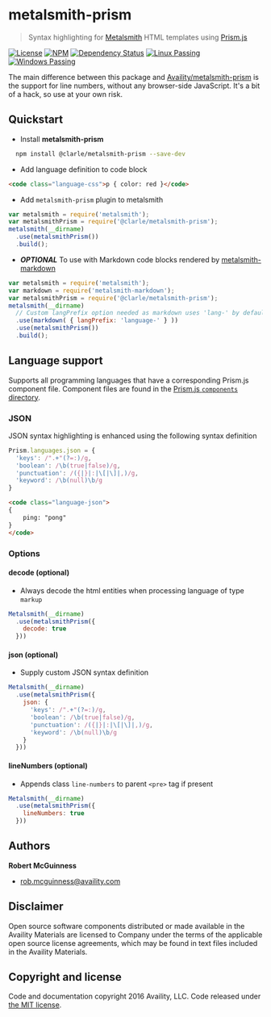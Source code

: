 # metalsmith-prism

> Syntax highlighting for [Metalsmith](http://www.metalsmith.io/) HTML templates using [Prism.js](http://prismjs.com/)

[![License](https://img.shields.io/badge/license-MIT-blue.svg?style=flat-square&label=license)](http://opensource.org/licenses/MIT)
[![NPM](http://img.shields.io/npm/v/metalsmith-prism.svg?style=flat-square&label=npm)](https://npmjs.org/package/metalsmith-prism)
[![Dependency Status](https://img.shields.io/david/Availity/metalsmith-prism.svg?style=flat-square)](https://david-dm.org/Availity/metalsmith-prism)
[![Linux Passing](https://img.shields.io/travis/Availity/metalsmith-prism.svg?style=flat-square&label=linux)](https://travis-ci.org/Availity/metalsmith-prism)
[![Windows Passing](https://img.shields.io/appveyor/ci/robmcguinness/metalsmith-prism.svg?style=flat-square&label=windows)](https://ci.appveyor.com/project/robmcguinness/metalsmith-prism)

The main difference between this package and [Availity/metalsmith-prism](https://github.com/Availity/metalsmith-prism) is the support for line numbers, without any browser-side JavaScript. It's a bit of a hack, so use at your own risk.

## Quickstart

+ Install **metalsmith-prism**

>
```bash
  npm install @clarle/metalsmith-prism --save-dev
```

+ Add language definition to code block

>
```html
<code class="language-css">p { color: red }</code>
```

+ Add `metalsmith-prism` plugin to metalsmith

>
```js
var metalsmith = require('metalsmith');
var metalsmithPrism = require('@clarle/metalsmith-prism');
metalsmith(__dirname)
  .use(metalsmithPrism())
  .build();
```

+ **_OPTIONAL_** To use with Markdown code blocks rendered by [metalsmith-markdown](https://github.com/segmentio/metalsmith-markdown)

>
```js
var metalsmith = require('metalsmith');
var markdown = require('metalsmith-markdown');
var metalsmithPrism = require('@clarle/metalsmith-prism');
metalsmith(__dirname)
  // Custom langPrefix option needed as markdown uses 'lang-' by default:
  .use(markdown( { langPrefix: 'language-' } ))
  .use(metalsmithPrism())
  .build();
```

## Language support

Supports all programming languages that have a corresponding Prism.js component file. Component files are found in the [Prism.js `components` directory](https://github.com/PrismJS/prism/tree/master/components). 

### JSON 

JSON syntax highlighting is enhanced using the following syntax definition

>
```javascript
Prism.languages.json = {
  'keys': /".+"(?=:)/g,
  'boolean': /\b(true|false)/g,
  'punctuation': /({|}|:|\[|\]|,)/g,
  'keyword': /\b(null)\b/g
}
```
>
```html
<code class="language-json">
{
    ping: "pong"
}
</code>
```

### Options

#### decode (optional)

- Always decode the html entities when processing language of type `markup`

```javascript
Metalsmith(__dirname)
  .use(metalsmithPrism({
    decode: true
  }))
```

#### json (optional)

- Supply custom JSON syntax definition

```javascript
Metalsmith(__dirname)
  .use(metalsmithPrism({
    json: {
      'keys': /".+"(?=:)/g,
      'boolean': /\b(true|false)/g,
      'punctuation': /({|}|:|\[|\]|,)/g,
      'keyword': /\b(null)\b/g
    }
  }))
```

#### lineNumbers (optional)

- Appends class `line-numbers` to parent `<pre>` tag if present

```javascript
Metalsmith(__dirname)
  .use(metalsmithPrism({
    lineNumbers: true
  }))
```



## Authors

**Robert McGuinness**
+ [rob.mcguinness@availity.com](rob.mcguinness@availity.com)

## Disclaimer

Open source software components distributed or made available in the Availity Materials are licensed to Company under the terms of the applicable open source license agreements, which may be found in text files included in the Availity Materials.

## Copyright and license

Code and documentation copyright 2016 Availity, LLC. Code released under [the MIT license](https://github.com/Availity/metalsmith-prism/blob/master/LICENSE).



